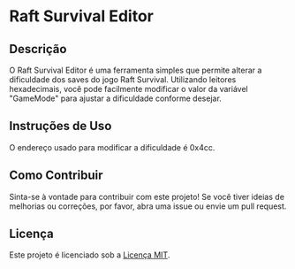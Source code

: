 # Raft Survival Editor

## Descrição
O Raft Survival Editor é uma ferramenta simples que permite alterar a dificuldade dos saves do jogo Raft Survival. Utilizando leitores hexadecimais, você pode facilmente modificar o valor da variável "GameMode" para ajustar a dificuldade conforme desejar.

## Instruções de Uso
O endereço usado para modificar a dificuldade é 0x4cc.

## Como Contribuir
Sinta-se à vontade para contribuir com este projeto! Se você tiver ideias de melhorias ou correções, por favor, abra uma issue ou envie um pull request.

## Licença
Este projeto é licenciado sob a [Licença MIT](https://opensource.org/licenses/MIT).
